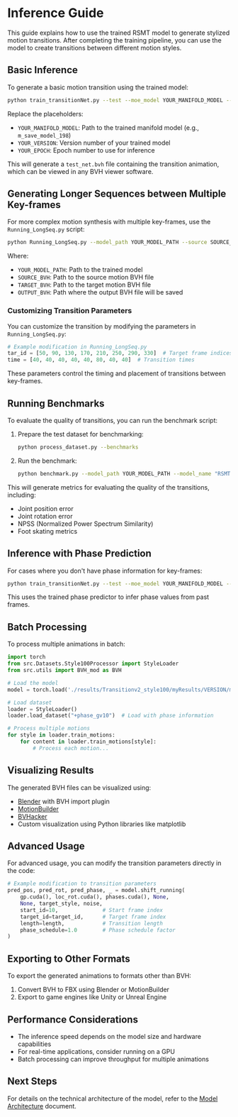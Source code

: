 # Inference Guide

This guide explains how to use the trained RSMT model to generate stylized motion transitions. After completing the training pipeline, you can use the model to create transitions between different motion styles.

## Basic Inference

To generate a basic motion transition using the trained model:

```bash
python train_transitionNet.py --test --moe_model YOUR_MANIFOLD_MODEL --version YOUR_VERSION --epoch YOUR_EPOCH
```

Replace the placeholders:
- `YOUR_MANIFOLD_MODEL`: Path to the trained manifold model (e.g., `m_save_model_198`)
- `YOUR_VERSION`: Version number of your trained model
- `YOUR_EPOCH`: Epoch number to use for inference

This will generate a `test_net.bvh` file containing the transition animation, which can be viewed in any BVH viewer software.

## Generating Longer Sequences between Multiple Key-frames

For more complex motion synthesis with multiple key-frames, use the `Running_LongSeq.py` script:

```bash
python Running_LongSeq.py --model_path YOUR_MODEL_PATH --source SOURCE_BVH --target TARGET_BVH --output OUTPUT_BVH
```

Where:
- `YOUR_MODEL_PATH`: Path to the trained model
- `SOURCE_BVH`: Path to the source motion BVH file
- `TARGET_BVH`: Path to the target motion BVH file
- `OUTPUT_BVH`: Path where the output BVH file will be saved

### Customizing Transition Parameters

You can customize the transition by modifying the parameters in `Running_LongSeq.py`:

```python
# Example modification in Running_LongSeq.py
tar_id = [50, 90, 130, 170, 210, 250, 290, 330]  # Target frame indices
time = [40, 40, 40, 40, 40, 80, 40, 40]  # Transition times
```

These parameters control the timing and placement of transitions between key-frames.

## Running Benchmarks

To evaluate the quality of transitions, you can run the benchmark script:

1. Prepare the test dataset for benchmarking:
   ```bash
   python process_dataset.py --benchmarks
   ```

2. Run the benchmark:
   ```bash
   python benchmark.py --model_path YOUR_MODEL_PATH --model_name "RSMT"
   ```

This will generate metrics for evaluating the quality of the transitions, including:
- Joint position error
- Joint rotation error
- NPSS (Normalized Power Spectrum Similarity)
- Foot skating metrics

## Inference with Phase Prediction

For cases where you don't have phase information for key-frames:

```bash
python train_transitionNet.py --test --moe_model YOUR_MANIFOLD_MODEL --predict_phase --version YOUR_VERSION --epoch YOUR_EPOCH
```

This uses the trained phase predictor to infer phase values from past frames.

## Batch Processing

To process multiple animations in batch:

```python
import torch
from src.Datasets.Style100Processor import StyleLoader
from src.utils import BVH_mod as BVH

# Load the model
model = torch.load('./results/Transitionv2_style100/myResults/VERSION/m_save_model_EPOCH')

# Load dataset
loader = StyleLoader()
loader.load_dataset("+phase_gv10")  # Load with phase information

# Process multiple motions
for style in loader.train_motions:
    for content in loader.train_motions[style]:
        # Process each motion...
```

## Visualizing Results

The generated BVH files can be visualized using:
- [Blender](https://www.blender.org/) with BVH import plugin
- [MotionBuilder](https://www.autodesk.com/products/motionbuilder/overview)
- [BVHacker](http://www.bvhacker.com/)
- Custom visualization using Python libraries like matplotlib

## Advanced Usage

For advanced usage, you can modify the transition parameters directly in the code:

```python
# Example modification to transition parameters
pred_pos, pred_rot, pred_phase, _ = model.shift_running(
    gp.cuda(), loc_rot.cuda(), phases.cuda(), None,
    None, target_style, noise, 
    start_id=10,              # Start frame index
    target_id=target_id,      # Target frame index
    length=length,            # Transition length
    phase_schedule=1.0        # Phase schedule factor
)
```

## Exporting to Other Formats

To export the generated animations to formats other than BVH:

1. Convert BVH to FBX using Blender or MotionBuilder
2. Export to game engines like Unity or Unreal Engine

## Performance Considerations

- The inference speed depends on the model size and hardware capabilities
- For real-time applications, consider running on a GPU
- Batch processing can improve throughput for multiple animations

## Next Steps

For details on the technical architecture of the model, refer to the [Model Architecture](model_architecture.md) document.
